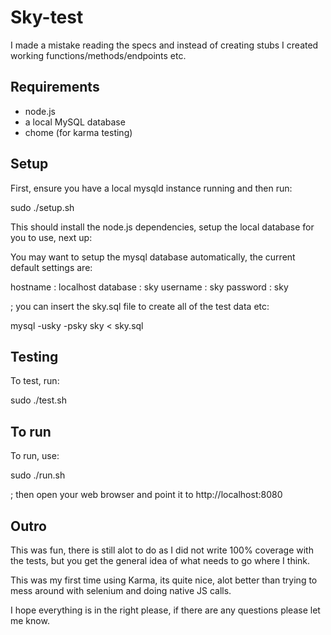 # Sky-test

I made a mistake reading the specs and instead of creating stubs I created working functions/methods/endpoints etc.

## Requirements

* node.js
* a local MySQL database
* chome (for karma testing)

## Setup

First, ensure you have a local mysqld instance running and then run:

sudo ./setup.sh

This should install the node.js dependencies, setup the local database for you to use, next up:

You may want to setup the mysql database automatically, the current default settings are:

hostname : localhost
database : sky
username : sky
password : sky

; you can insert the sky.sql file to create all of the test data etc:

mysql -usky -psky sky < sky.sql

## Testing

To test, run:

sudo ./test.sh

## To run

To run, use:

sudo ./run.sh

; then open your web browser and point it to http://localhost:8080

## Outro

This was fun, there is still alot to do as I did not write 100% coverage with the tests, but you get the general idea of what needs to go where I think.

This was my first time using Karma, its quite nice, alot better than trying to mess around with selenium and doing native JS calls.

I hope everything is in the right please, if there are any questions please let me know.